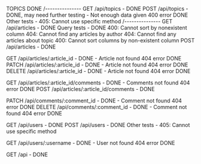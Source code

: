 TOPICS DONE
/---------------
GET /api/topics       - DONE
POST /api/topics      - DONE, may need further testing
                            - Not enough data given 400 error DONE
        Other tests -
        405: Cannot use specific method
/---------------
GET /api/articles     - DONE
    Query tests - DONE
        400: Cannot sort by nonexistent column
        404: Cannot find any articles by author
        404: Cannot find any articles about topic
        400: Cannot sort columns by non-existent column
POST /api/articles    - DONE

GET /api/articles/:article_id   - DONE - Article not found 404 error DONE
PATCH /api/articles/:article_id - DONE - Article not found 404 error DONE
DELETE /api/articles/:article_id    - DONE - Article not found 404 error DONE

GET /api/articles/:article_id/comments - DONE - Comments not found 404 error DONE
POST /api/articles/:article_id/comments - DONE

PATCH /api/comments/:comment_id - DONE - Comment not found 404 error DONE
DELETE /api/comments/:comment_id - DONE - Comment not found 404 error DONE

GET /api/users          - DONE
POST /api/users         - DONE
        Other tests - 
        405: Cannot use specific method

GET /api/users/:username - DONE - User not found 404 error DONE

GET /api                - DONE